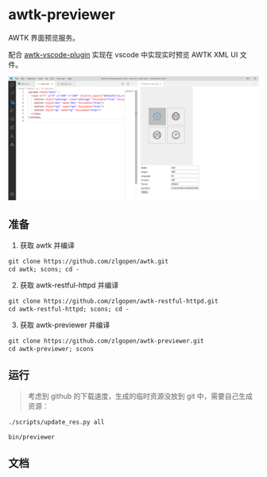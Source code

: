 # awtk-previewer

AWTK 界面预览服务。

配合 [awtk-vscode-plugin](https://github.com/zlgopen/awtk-vscode-plugin) 实现在 vscode 中实现实时预览 AWTK XML UI 文件。

![](docs/images/ui.png)


## 准备

1. 获取 awtk 并编译

```
git clone https://github.com/zlgopen/awtk.git
cd awtk; scons; cd -
```

2. 获取 awtk-restful-httpd 并编译
```
git clone https://github.com/zlgopen/awtk-restful-httpd.git
cd awtk-restful-httpd; scons; cd -
```

3. 获取 awtk-previewer 并编译
```
git clone https://github.com/zlgopen/awtk-previewer.git
cd awtk-previewer; scons
```

## 运行

> 考虑到 github 的下载速度，生成的临时资源没放到 git 中，需要自己生成资源：

```
./scripts/update_res.py all
```


```
bin/previewer
```

## 文档

